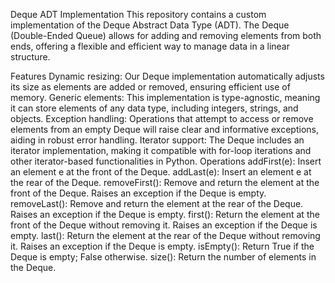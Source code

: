 Deque ADT Implementation
This repository contains a custom implementation of the Deque Abstract Data Type (ADT). The Deque (Double-Ended Queue) allows for adding and removing elements from both ends, offering a flexible and efficient way to manage data in a linear structure.

Features
Dynamic resizing: Our Deque implementation automatically adjusts its size as elements are added or removed, ensuring efficient use of memory.
Generic elements: This implementation is type-agnostic, meaning it can store elements of any data type, including integers, strings, and objects.
Exception handling: Operations that attempt to access or remove elements from an empty Deque will raise clear and informative exceptions, aiding in robust error handling.
Iterator support: The Deque includes an iterator implementation, making it compatible with for-loop iterations and other iterator-based functionalities in Python.
Operations
addFirst(e): Insert an element e at the front of the Deque.
addLast(e): Insert an element e at the rear of the Deque.
removeFirst(): Remove and return the element at the front of the Deque. Raises an exception if the Deque is empty.
removeLast(): Remove and return the element at the rear of the Deque. Raises an exception if the Deque is empty.
first(): Return the element at the front of the Deque without removing it. Raises an exception if the Deque is empty.
last(): Return the element at the rear of the Deque without removing it. Raises an exception if the Deque is empty.
isEmpty(): Return True if the Deque is empty; False otherwise.
size(): Return the number of elements in the Deque.
